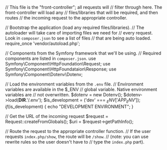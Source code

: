 // This file is the "front-controller";  all requests will 
// filter through here.  The front-controller will load any
// files/libraries that will be required, and then routes
// the incoming request to the appropriate controller.



// Bootstrap the application (load any required files/libraries).
// The autoloader will take care of importing files we need for
// every request.  Look in `composer.json` to see a list of files
// that are being auto loaded.
require_once 'vendor/autoload.php';



// Components from the Symfony framework that we'll be using.
// Required components are listed in `composer.json`. 
use Symfony\Component\HttpFoundation\Request;
use Symfony\Component\HttpFoundataion\Response;
use Symfony\Component\Dotenv\Dotenv;



// Load the environment variables from the `.env` file.
// Environment variables are available in the $_ENV
// global variable.  Native environment variables are 
// not overwritten.
$dotenv = new Dotenv();
$dotenv->load(__DIR__.'/.env');
$is_development = ('dev' === $_ENV['APP_ENV']);
if ($is_development) {
    echo "DEVELOPMENT ENVIRONMENT";
}





// Get the URL of the incoming request
$request = Request::createFromGlobals();
$uri = $request->getPathInfo();





// Route the request to the appropriate controller function.
// If the user requests `index.php/show`, the route will be `/show`.
// (note: you can use rewrite rules so the user doesn't have to 
// type the `index.php` part).

